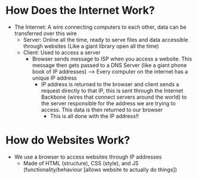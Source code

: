 # How Does the Internet Work?

* The Internet: A wire connecting computers to each other, data can be transferred over this wire
  * Server: Online all the time, ready to serve files and data accessible through websites (Like a giant library open all the time)
  * Client: Used to access a server
    * Browser sends message to ISP when you access a website. This message then gets passed to a DNS Server (like a giant phone book of IP addresses) --> Every computer on the internet has a unique IP address
      * IP address is returned to the browser and client sends a request directly to that IP, this is sent through the Internet Backbone (wires that connect servers around the world) to the server responsible for the address we are trying to access. This data is then returned to our browser
        * This is all done with the IP address!!

# How do Websites Work?

* We use a browser to access websites through IP addresses
  * Made of HTML (structure), CSS (style), and JS (functionality/behaviour [allows website to actually do things])
